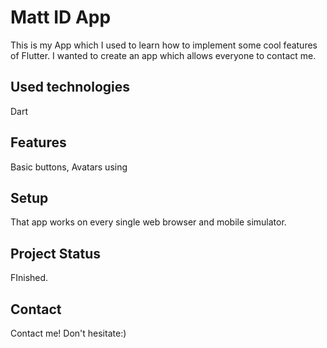 # Matt ID App

This is my App which I used to learn how to implement some cool features of Flutter. I wanted to create an app which allows everyone to contact me. 

## Used technologies
Dart

## Features
Basic buttons, Avatars using 

## Setup
That app works on every single web browser and mobile simulator. 

## Project Status
FInished.

## Contact 
Contact me! Don't hesitate:)
